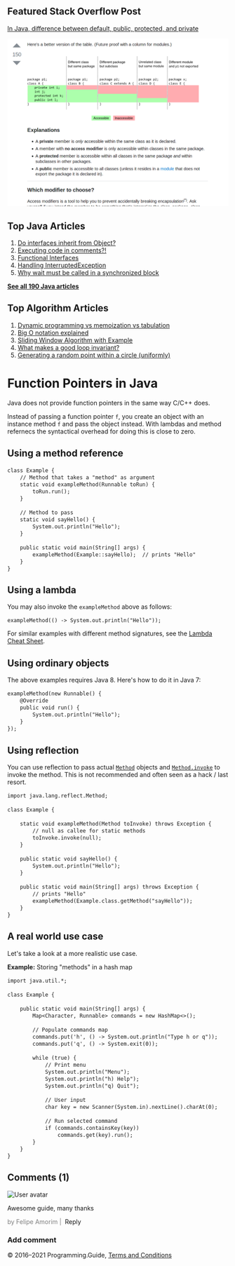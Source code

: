 



## Featured Stack Overflow Post

[In Java, difference between default, public, protected, and private](https://stackoverflow.com/a/33627846/276052)

[<img src="../images/so-featured-33627846.png" alt="StackOverflow screenshot thumbnail" class="screenshot" />](https://stackoverflow.com/a/33627846/276052)



## Top Java Articles

1.  [Do interfaces inherit from Object?](do-interfaces-inherit-from-object.html)
2.  [Executing code in comments?!](executing-code-in-comments.html)
3.  [Functional Interfaces](functional-interfaces.html)
4.  [Handling InterruptedException](handling-interrupted-exceptions.html)
5.  [Why wait must be called in a synchronized block](why-wait-must-be-in-synchronized.html)

[**See all 190 Java articles**](index.html)

## Top Algorithm Articles

1.  [Dynamic programming vs memoization vs tabulation](../dynamic-programming-vs-memoization-vs-tabulation.html)
2.  [Big O notation explained](../big-o-notation-explained.html)
3.  [Sliding Window Algorithm with Example](../sliding-window-example.html)
4.  [What makes a good loop invariant?](../what-makes-a-good-loop-invariant.html)
5.  [Generating a random point within a circle (uniformly)](../random-point-within-circle.html)

# Function Pointers in Java

Java does not provide function pointers in the same way C/C++ does.

Instead of passing a function pointer `f`, you create an object with an instance method `f` and pass the object instead. With lambdas and method refernecs the syntactical overhead for doing this is close to zero.

## Using a method reference

    class Example {
        // Method that takes a "method" as argument
        static void exampleMethod(Runnable toRun) {
            toRun.run();
        }

        // Method to pass
        static void sayHello() {
            System.out.println("Hello");
        }

        public static void main(String[] args) {
            exampleMethod(Example::sayHello);  // prints "Hello"
        }
    }

## Using a lambda

You may also invoke the `exampleMethod` above as follows:

    exampleMethod(() -> System.out.println("Hello"));

For similar examples with different method signatures, see the [Lambda Cheat Sheet](lambda-cheat-sheet.html).

## Using ordinary objects

The above examples requires Java 8. Here's how to do it in Java 7:

    exampleMethod(new Runnable() {
        @Override
        public void run() {
            System.out.println("Hello");
        }
    });

## Using reflection

You can use reflection to pass actual [`Method`](https://docs.oracle.com/javase/8/docs/api/java/lang/reflect/Method.html) objects and [`Method.invoke`](https://docs.oracle.com/javase/8/docs/api/java/lang/reflect/Method.html#invoke-java.lang.Object-java.lang.Object%3AA-) to invoke the method. This is not recommended and often seen as a hack / last resort.

    import java.lang.reflect.Method;

    class Example {

        static void exampleMethod(Method toInvoke) throws Exception {
            // null as callee for static methods
            toInvoke.invoke(null);
        }

        public static void sayHello() {
            System.out.println("Hello");
        }

        public static void main(String[] args) throws Exception {
            // prints "Hello"
            exampleMethod(Example.class.getMethod("sayHello"));
        }
    }

## A real world use case

Let's take a look at a more realistic use case.

**Example:** Storing "methods" in a hash map

    import java.util.*;

    class Example {

        public static void main(String[] args) {
            Map<Character, Runnable> commands = new HashMap<>();

            // Populate commands map
            commands.put('h', () -> System.out.println("Type h or q"));
            commands.put('q', () -> System.exit(0));

            while (true) {
                // Print menu
                System.out.println("Menu");
                System.out.println("h) Help");
                System.out.println("q) Quit");

                // User input
                char key = new Scanner(System.in).nextLine().charAt(0);

                // Run selected command
                if (commands.containsKey(key))
                    commands.get(key).run();
            }
        }
    }

## Comments (1)

![User avatar](https://www.gravatar.com/avatar/d41d8cd98f00b204e9800998ecf8427e?d=mp)

Awesome guide, many thanks

<span style="color: grey">by Felipe Amorim | </span> <span class="reply-button">Reply</span>

### Add comment

© 2016–2021 Programming.Guide, [Terms and Conditions](../terms-and-conditions.html)
